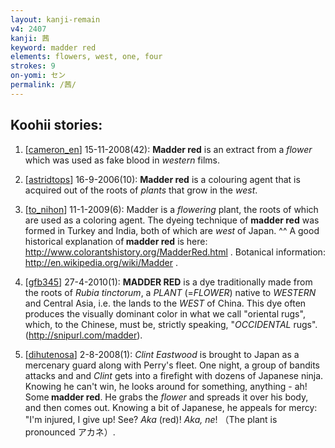 ```yaml
---
layout: kanji-remain
v4: 2407
kanji: 茜
keyword: madder red
elements: flowers, west, one, four
strokes: 9
on-yomi: セン
permalink: /茜/
---
```


## Koohii stories: 

1) [<a href="http://kanji.koohii.com/profile/cameron_en">cameron_en</a>] 15-11-2008(42): <strong>Madder red</strong> is an extract from a <em>flower</em> which was used as fake blood in <em>western</em> films.

2) [<a href="http://kanji.koohii.com/profile/astridtops">astridtops</a>] 16-9-2006(10): <strong>Madder red</strong> is a colouring agent that is acquired out of the roots of <em>plants</em> that grow in the <em>west</em>.

3) [<a href="http://kanji.koohii.com/profile/to_nihon">to_nihon</a>] 11-1-2009(6): Madder is a <em>flowering</em> plant, the roots of which are used as a coloring agent. The dyeing technique of <strong>madder red</strong> was formed in Turkey and India, both of which are <em>west</em> of Japan. ^^ A good historical explanation of<strong> madder red</strong> is here: <a href="http://www.colorantshistory.org/MadderRed.html">http://www.colorantshistory.org/MadderRed.html</a> . Botanical information: <a href="http://en.wikipedia.org/wiki/Madder">http://en.wikipedia.org/wiki/Madder</a> .

4) [<a href="http://kanji.koohii.com/profile/gfb345">gfb345</a>] 27-4-2010(1): <strong>MADDER RED</strong> is a dye traditionally made from the roots of <em>Rubia tinctorum</em>, a <em>PLANT</em> (=<em>FLOWER</em>) native to <em>WESTERN</em> and Central Asia, i.e. the lands to the <em>WEST</em> of China. This dye often produces the visually dominant color in what we call &quot;oriental rugs&quot;, which, to the Chinese, must be, strictly speaking, &quot;<em>OCCIDENTAL</em> rugs&quot;. (<a href="http://snipurl.com/madder">http://snipurl.com/madder</a>).

5) [<a href="http://kanji.koohii.com/profile/dihutenosa">dihutenosa</a>] 2-8-2008(1): <em>Clint Eastwood</em> is brought to Japan as a mercenary guard along with Perry&#039;s fleet. One night, a group of bandits attacks and and <em>Clint</em> gets into a firefight with dozens of Japanese ninja. Knowing he can&#039;t win, he looks around for something, anything - ah! Some<strong> madder red</strong>. He grabs the <em>flower</em> and spreads it over his body, and then comes out. Knowing a bit of Japanese, he appeals for mercy: &quot;I&#039;m injured, I give up! See? <em>Aka</em> (red)! <em>Aka, ne</em>! （The plant is pronounced アカネ）.

